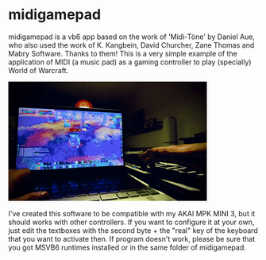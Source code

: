 # midigamepad

midigamepad is a vb6 app based on the work of 'Midi-Töne' by Daniel Aue, who also used the work of K. Kangbein, David Churcher, Zane Thomas and Mabry Software. Thanks to them! This is a very simple example of the application of MIDI (a music pad) as a gaming controller to play (specially) World of Warcraft. 

![midigamepad-sample](https://raw.githubusercontent.com/disketteomelette/midigamepad/main/sample.gif)

I've created this software to be compatible with my AKAI MPK MINI 3, but it should works with other controllers. If you want to configure it at your own, just edit the textboxes with the second byte + the "real" key of the keyboard that you want to activate then. If program doesn't work, please be sure that you got MSVB6 runtimes installed or in the same folder of midigamepad.
